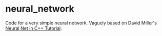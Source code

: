 # neural_network
Code for a very simple neural network. Vaguely based on David Miller's [Neural Net in C++ Tutorial](https://vimeo.com/19569529).
